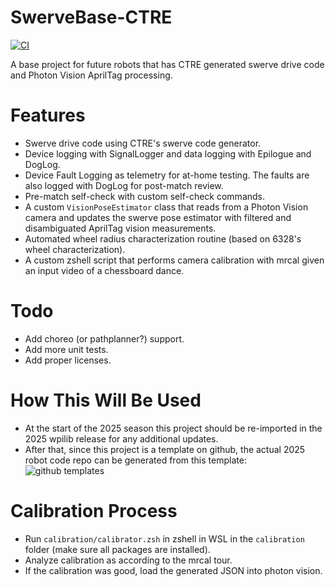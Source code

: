 # SwerveBase-CTRE
[![CI](https://github.com/Team334/SwerveBase-CTRE/actions/workflows/main.yml/badge.svg)](https://github.com/Team334/SwerveBase-CTRE/actions/workflows/main.yml)

A base project for future robots that has CTRE generated swerve drive code and Photon Vision AprilTag processing.

# Features
- Swerve drive code using CTRE's swerve code generator.
- Device logging with SignalLogger and data logging with Epilogue and DogLog.
- Device Fault Logging as telemetry for at-home testing. The faults are also logged with DogLog for post-match review.
- Pre-match self-check with custom self-check commands.
- A custom `VisionPoseEstimator` class that reads from a Photon Vision camera and updates the swerve pose estimator with filtered and disambiguated AprilTag vision measurements.
- Automated wheel radius characterization routine (based on 6328's wheel characterization).
- A custom zshell script that performs camera calibration with mrcal given an input video of a chessboard dance.

# Todo
- Add choreo (or pathplanner?) support.
- Add more unit tests.
- Add proper licenses.

# How This Will Be Used
- At the start of the 2025 season this project should be re-imported in the 2025 wpilib release for any additional updates.
- After that, since this project is a template on github, the actual 2025 robot code repo can be generated from this template:
![github templates](https://docs.github.com/assets/cb-76823/mw-1440/images/help/repository/use-this-template-button.webp)

# Calibration Process
- Run `calibration/calibrator.zsh` in zshell in WSL in the `calibration` folder (make sure all packages are installed).
- Analyze calibration as according to the mrcal tour.
- If the calibration was good, load the generated JSON into photon vision.
